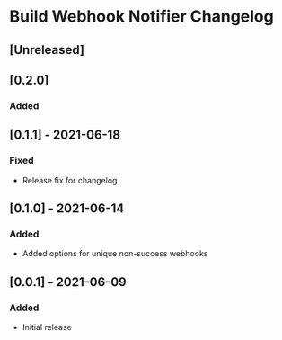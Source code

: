 # Build Webhook Notifier Changelog

## [Unreleased]
## [0.2.0]
### Added

## [0.1.1] - 2021-06-18
### Fixed
- Release fix for changelog

## [0.1.0] - 2021-06-14
### Added
- Added options for unique non-success webhooks

## [0.0.1] - 2021-06-09
### Added
- Initial release
